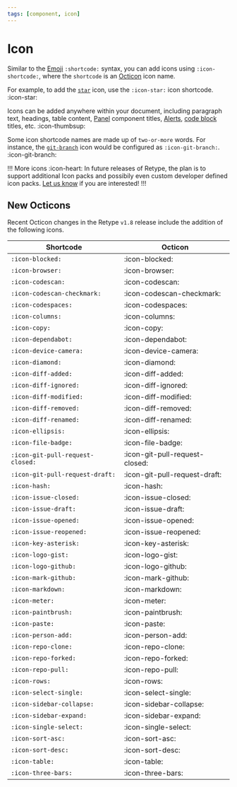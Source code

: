 ```yaml
---
tags: [component, icon]
---
```

# Icon

Similar to the [Emoji](emoji.md) `:shortcode:` syntax, you can add icons using `:icon-shortcode:`, where the `shortcode` is an [Octicon](https://octicons-primer.vercel.app/octicons/) icon name.

For example, to add the [`star`](https://octicons-primer.vercel.app/octicons/star-24) icon, use the `:icon-star:` icon shortcode. :icon-star:

Icons can be added anywhere within your document, including paragraph text, headings, table content, [Panel](panel.md) component titles, [Alerts](alert.md), [code block](code-block.md) titles, etc. :icon-thumbsup:

Some icon shortcode names are made up of `two-or-more` words. For instance, the [`git-branch`](https://octicons-primer.vercel.app/octicons/git-branch-24) icon would be configured as `:icon-git-branch:`. :icon-git-branch:

!!! More icons :icon-heart:
In future releases of Retype, the plan is to support additional Icon packs and possibily even custom developer defined icon packs. [Let us know](https://github.com/retypeapp/retype/discussions) if you are interested!
!!!

## New Octicons

Recent Octicon changes in the Retype `v1.8` release include the addition of the following icons.

Shortcode                        | Octicon
---                              | ---
`:icon-blocked:`                 | :icon-blocked:
`:icon-browser:`                 | :icon-browser:
`:icon-codescan:`                | :icon-codescan:
`:icon-codescan-checkmark:`      | :icon-codescan-checkmark:
`:icon-codespaces:`              | :icon-codespaces:
`:icon-columns:`                 | :icon-columns:
`:icon-copy:`                    | :icon-copy:
`:icon-dependabot:`              | :icon-dependabot:
`:icon-device-camera:`           | :icon-device-camera:
`:icon-diamond:`                 | :icon-diamond:
`:icon-diff-added:`              | :icon-diff-added:
`:icon-diff-ignored:`            | :icon-diff-ignored:
`:icon-diff-modified:`           | :icon-diff-modified:
`:icon-diff-removed:`            | :icon-diff-removed:
`:icon-diff-renamed:`            | :icon-diff-renamed:
`:icon-ellipsis:`                | :icon-ellipsis:
`:icon-file-badge:`              | :icon-file-badge:
`:icon-git-pull-request-closed:` | :icon-git-pull-request-closed:
`:icon-git-pull-request-draft:`  | :icon-git-pull-request-draft:
`:icon-hash:`                    | :icon-hash:
`:icon-issue-closed:`            | :icon-issue-closed:
`:icon-issue-draft:`             | :icon-issue-draft:
`:icon-issue-opened:`            | :icon-issue-opened:
`:icon-issue-reopened:`          | :icon-issue-reopened:
`:icon-key-asterisk:`            | :icon-key-asterisk:
`:icon-logo-gist:`               | :icon-logo-gist:
`:icon-logo-github:`             | :icon-logo-github:
`:icon-mark-github:`             | :icon-mark-github:
`:icon-markdown:`                | :icon-markdown:
`:icon-meter:`                   | :icon-meter:
`:icon-paintbrush:`              | :icon-paintbrush:
`:icon-paste:`                   | :icon-paste:
`:icon-person-add:`              | :icon-person-add:
`:icon-repo-clone:`              | :icon-repo-clone:
`:icon-repo-forked:`             | :icon-repo-forked:
`:icon-repo-pull:`               | :icon-repo-pull:
`:icon-rows:`                    | :icon-rows:
`:icon-select-single:`           | :icon-select-single:
`:icon-sidebar-collapse:`        | :icon-sidebar-collapse:
`:icon-sidebar-expand:`          | :icon-sidebar-expand:
`:icon-single-select:`           | :icon-single-select:
`:icon-sort-asc:`                | :icon-sort-asc:
`:icon-sort-desc:`               | :icon-sort-desc:
`:icon-table:`                   | :icon-table:
`:icon-three-bars:`              | :icon-three-bars:
